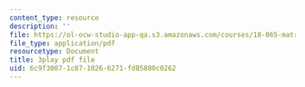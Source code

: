 ```yaml
---
content_type: resource
description: ''
file: https://ol-ocw-studio-app-qa.s3.amazonaws.com/courses/18-065-matrix-methods-in-data-analysis-signal-processing-and-machine-learning-spring-2018/6c9f30071c8710266271fd85880c0262_p-bXJIa7QVI.pdf
file_type: application/pdf
resourcetype: Document
title: 3play pdf file
uid: 6c9f3007-1c87-1026-6271-fd85880c0262
---
```

